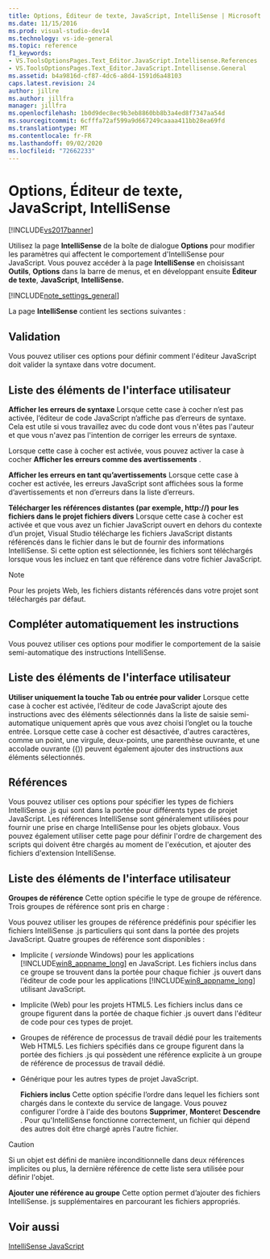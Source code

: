 ```yaml
---
title: Options, Éditeur de texte, JavaScript, IntelliSense | Microsoft Docs
ms.date: 11/15/2016
ms.prod: visual-studio-dev14
ms.technology: vs-ide-general
ms.topic: reference
f1_keywords:
- VS.ToolsOptionsPages.Text_Editor.JavaScript.Intellisense.References
- VS.ToolsOptionsPages.Text_Editor.JavaScript.Intellisense.General
ms.assetid: b4a9816d-cf87-4dc6-a8d4-1591d6a48103
caps.latest.revision: 24
author: jillre
ms.author: jillfra
manager: jillfra
ms.openlocfilehash: 1b0d9dec8ec9b3eb8860bb8b3a4ed8f7347aa54d
ms.sourcegitcommit: 6cfffa72af599a9d667249caaaa411bb28ea69fd
ms.translationtype: MT
ms.contentlocale: fr-FR
ms.lasthandoff: 09/02/2020
ms.locfileid: "72662233"
---
```

# <a name="options-text-editor-javascript-intellisense"></a>Options, Éditeur de texte, JavaScript, IntelliSense
[!INCLUDE[vs2017banner](../../includes/vs2017banner.md)]

Utilisez la page **IntelliSense** de la boîte de dialogue **Options** pour modifier les paramètres qui affectent le comportement d'IntelliSense pour JavaScript. Vous pouvez accéder à la page **IntelliSense** en choisissant **Outils**, **Options** dans la barre de menus, et en développant ensuite **Éditeur de texte**, **JavaScript**, **IntelliSense.**

 [!INCLUDE[note_settings_general](../../includes/note-settings-general-md.md)]

 La page **IntelliSense** contient les sections suivantes :

## <a name="validation"></a>Validation
 Vous pouvez utiliser ces options pour définir comment l'éditeur JavaScript doit valider la syntaxe dans votre document.

## <a name="uielement-list"></a>Liste des éléments de l'interface utilisateur
 **Afficher les erreurs de syntaxe** Lorsque cette case à cocher n’est pas activée, l’éditeur de code JavaScript n’affiche pas d’erreurs de syntaxe. Cela est utile si vous travaillez avec du code dont vous n'êtes pas l'auteur et que vous n'avez pas l'intention de corriger les erreurs de syntaxe.

 Lorsque cette case à cocher est activée, vous pouvez activer la case à cocher **Afficher les erreurs comme des avertissements** .

 **Afficher les erreurs en tant qu’avertissements** Lorsque cette case à cocher est activée, les erreurs JavaScript sont affichées sous la forme d’avertissements et non d’erreurs dans la liste d’erreurs.

 **Télécharger les références distantes (par exemple, http://) pour les fichiers dans le projet fichiers divers** Lorsque cette case à cocher est activée et que vous avez un fichier JavaScript ouvert en dehors du contexte d’un projet, Visual Studio télécharge les fichiers JavaScript distants référencés dans le fichier dans le but de fournir des informations IntelliSense. Si cette option est sélectionnée, les fichiers sont téléchargés lorsque vous les incluez en tant que référence dans votre fichier JavaScript.

> [!NOTE]
> Pour les projets Web, les fichiers distants référencés dans votre projet sont téléchargés par défaut.

## <a name="statement-completion"></a>Compléter automatiquement les instructions
 Vous pouvez utiliser ces options pour modifier le comportement de la saisie semi-automatique des instructions IntelliSense.

## <a name="uielement-list"></a>Liste des éléments de l'interface utilisateur
 **Utiliser uniquement la touche Tab ou entrée pour valider** Lorsque cette case à cocher est activée, l’éditeur de code JavaScript ajoute des instructions avec des éléments sélectionnés dans la liste de saisie semi-automatique uniquement après que vous avez choisi l’onglet ou la touche entrée. Lorsque cette case à cocher est désactivée, d'autres caractères, comme un point, une virgule, deux-points, une parenthèse ouvrante, et une accolade ouvrante ({)) peuvent également ajouter des instructions aux éléments sélectionnés.

## <a name="references"></a>Références
 Vous pouvez utiliser ces options pour spécifier les types de fichiers IntelliSense .js qui sont dans la portée pour différents types de projet JavaScript. Les références IntelliSense sont généralement utilisées pour fournir une prise en charge IntelliSense pour les objets globaux. Vous pouvez également utiliser cette page pour définir l'ordre de chargement des scripts qui doivent être chargés au moment de l'exécution, et ajouter des fichiers d'extension IntelliSense.

## <a name="uielement-list"></a>Liste des éléments de l'interface utilisateur
 **Groupes de référence** Cette option spécifie le type de groupe de référence. Trois groupes de référence sont pris en charge :

 Vous pouvez utiliser les groupes de référence prédéfinis pour spécifier les fichiers IntelliSense .js particuliers qui sont dans la portée des projets JavaScript. Quatre groupes de référence sont disponibles :

- Implicite ( *version*de Windows) pour les applications [!INCLUDE[win8_appname_long](../../includes/win8-appname-long-md.md)] en JavaScript. Les fichiers inclus dans ce groupe se trouvent dans la portée pour chaque fichier .js ouvert dans l’éditeur de code pour les applications [!INCLUDE[win8_appname_long](../../includes/win8-appname-long-md.md)] utilisant JavaScript.

- Implicite (Web) pour les projets HTML5. Les fichiers inclus dans ce groupe figurent dans la portée de chaque fichier .js ouvert dans l'éditeur de code pour ces types de projet.

- Groupes de référence de processus de travail dédié pour les traitements Web HTML5. Les fichiers spécifiés dans ce groupe figurent dans la portée des fichiers .js qui possèdent une référence explicite à un groupe de référence de processus de travail dédié.

- Générique pour les autres types de projet JavaScript.

  **Fichiers inclus** Cette option spécifie l’ordre dans lequel les fichiers sont chargés dans le contexte du service de langage. Vous pouvez configurer l'ordre à l'aide des boutons **Supprimer**, **Monter**et **Descendre** . Pour qu'IntelliSense fonctionne correctement, un fichier qui dépend des autres doit être chargé après l'autre fichier.

> [!CAUTION]
> Si un objet est défini de manière inconditionnelle dans deux références implicites ou plus, la dernière référence de cette liste sera utilisée pour définir l'objet.

 **Ajouter une référence au groupe** Cette option permet d’ajouter des fichiers IntelliSense. js supplémentaires en parcourant les fichiers appropriés.

## <a name="see-also"></a>Voir aussi
 [IntelliSense JavaScript](../../ide/javascript-intellisense.md)
